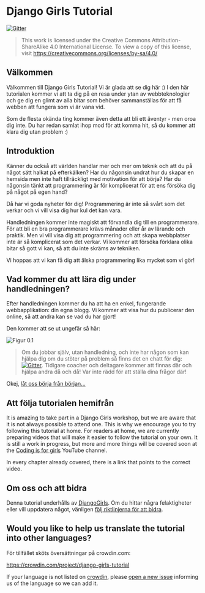 # Django Girls Tutorial

[![Gitter](https://badges.gitter.im/DjangoGirls/tutorial.svg)](https://gitter.im/DjangoGirls/tutorial)

> This work is licensed under the Creative Commons Attribution-ShareAlike 4.0 International License. To view a copy of this license, visit https://creativecommons.org/licenses/by-sa/4.0/

## Välkommen

Välkommen till Django Girls Tutorial! Vi är glada att se dig här :) I den här tutorialen kommer vi att ta dig på en resa under ytan av webbteknologier och ge dig en glimt av alla bitar som behöver sammanställas för att få webben att fungera som vi är vana vid.

Som de flesta okända ting kommer även detta att bli ett äventyr - men oroa dig inte. Du har redan samlat ihop mod för att komma hit, så du kommer att klara dig utan problem :)

## Introduktion

Känner du också att världen handlar mer och mer om teknik och att du på något sätt halkat på efterkälken? Har du någonsin undrat hur du skapar en hemsida men inte haft tillräckligt med motivation för att börja? Har du någonsin tänkt att programmering är för komplicerat för att ens försöka dig på något på egen hand?

Då har vi goda nyheter för dig! Programmering är inte så svårt som det verkar och vi vill visa dig hur kul det kan vara.

Handledningen kommer inte magiskt att förvandla dig till en programmerare. För att bli en bra programmerare krävs månader eller år av lärande och praktik. Men vi vill visa dig att programmering och att skapa webbplatser inte är så komplicerat som det verkar. Vi kommer att försöka förklara olika bitar så gott vi kan, så att du inte skräms av tekniken.

Vi hoppas att vi kan få dig att älska programmering lika mycket som vi gör!

## Vad kommer du att lära dig under handledningen?

Efter handledningen kommer du ha att ha en enkel, fungerande webbapplikation: din egna blogg. Vi kommer att visa hur du publicerar den online, så att andra kan se vad du har gjort!

Den kommer att se ut ungefär så här:

![Figur 0.1](images/application.png)

> Om du jobbar själv, utan handledning, och inte har någon som kan hjälpa dig om du stöter på problem så finns det en chatt för dig: [![Gitter](https://badges.gitter.im/DjangoGirls/tutorial.svg)](https://gitter.im/DjangoGirls/tutorial). Tidigare coacher och deltagare kommer att finnas där och hjälpa andra då och då! Var inte rädd för att ställa dina frågor där!

Okej, [låt oss börja från början...](./how_the_internet_works/README.md)

## Att följa tutorialen hemifrån

It is amazing to take part in a Django Girls workshop, but we are aware that it is not always possible to attend one. This is why we encourage you to try following this tutorial at home. For readers at home, we are currently preparing videos that will make it easier to follow the tutorial on your own. It is still a work in progress, but more and more things will be covered soon at the [Coding is for girls](https://www.youtube.com/channel/UC0hNd2uW8jTR5K3KBzRuG2A/feed) YouTube channel.

In every chapter already covered, there is a link that points to the correct video.

## Om oss och att bidra

Denna tutorial underhålls av [DjangoGirls](https://djangogirls.org/). Om du hittar några felaktigheter eller vill uppdatera något, vänligen [följ riktlinjerna för att bidra](https://github.com/DjangoGirls/tutorial/blob/master/README.md).

## Would you like to help us translate the tutorial into other languages?

För tillfället sköts översättningar på crowdin.com:

https://crowdin.com/project/django-girls-tutorial

If your language is not listed on [crowdin](https://crowdin.com/), please [open a new issue](https://github.com/DjangoGirls/tutorial/issues/new) informing us of the language so we can add it.